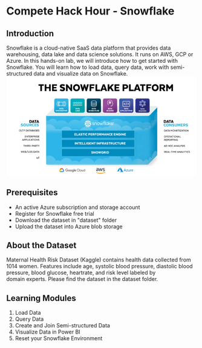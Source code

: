 # Compete Hack Hour - Snowflake

## Introduction
Snowflake is a cloud-native SaaS data platform that provides data warehousing, data lake and data science solutions. It runs on AWS, GCP or Azure. 
In this hands-on lab, we will introduce how to get started with Snowflake. You will learn how to load data, query data, work with semi-structured data and visualize data on Snowflake.
![snowflake architecture](image/readme.png)

## Prerequisites
- An active Azure subscription and storage account
- Register for Snowflake free trial
- Download the dataset in "dataset" folder
- Upload the dataset into Azure blob storage

## About the Dataset
Maternal Health Risk Dataset (Kaggle) contains health data collected from 1014 women. Features include age, systolic blood pressure, diastolic blood pressure, blood glucose, heartrate, and risk level labeled by domain experts. Please find the dataset in the dataset folder.

## Learning Modules
1. Load Data
2. Query Data
3. Create and Join Semi-structured Data
4. Visualize Data in Power BI
5. Reset your Snowflake Environment
